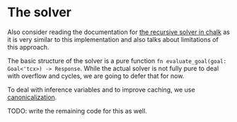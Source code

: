 # The solver

Also consider reading the documentation for [the recursive solver in chalk][chalk]
as it is very similar to this implementation and also talks about limitations of this
approach.

[chalk]: https://rust-lang.github.io/chalk/book/recursive.html

The basic structure of the solver is a pure function
`fn evaluate_goal(goal: Goal<'tcx>) -> Response`.
While the actual solver is not fully pure to deal with overflow and cycles, we are
going to defer that for now.

To deal with inference variables and to improve caching, we use [canonicalization](/canonicalization.html).

TODO: write the remaining code for this as well.